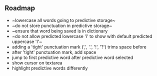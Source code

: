 ## Roadmap

- ~lowercase all words going to predictive storage~
- ~do not store punctuation in predictive storage~
- ~ensure that word being saved is in dictionary
- ~do not allow predicted lowercase 'i' to show with default predicted uppercase 'I'~
- adding a 'tight' punctuation mark (',', '.', '!', '?') trims space before
- after 'tight' punctuation mark, add space
- jump to first predictive word after predictive word selected
- show cursor on textarea
- highlight predictive words differently
